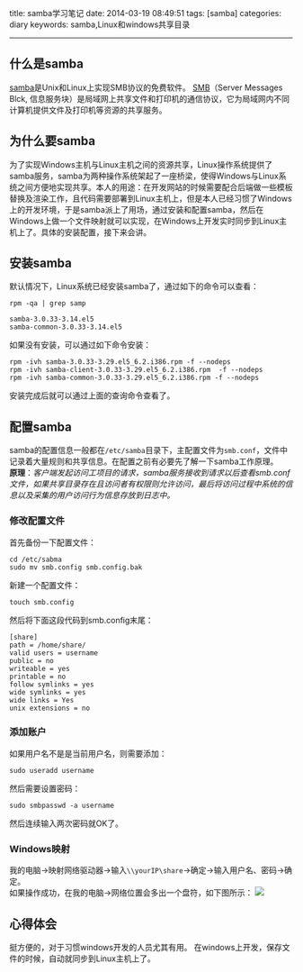 title: samba学习笔记
date: 2014-03-19 08:49:51
tags: [samba]
categories: diary
keywords: samba,Linux和windows共享目录

---

## 什么是samba

[samba](http://baike.baidu.com/link?url=fpCneip0_fVu6C1m7k9XFTiFilCi88C4ggR0Eya-ZA5kFsOCeizBnVke-cMze54G)是Unix和Linux上实现SMB协议的免费软件。
[SMB](http://baike.baidu.com/view/262410.htm)（Server Messages Blck, 信息服务块）是局域网上共享文件和打印机的通信协议，它为局域网内不同计算机提供文件及打印机等资源的共享服务。

## 为什么要samba
为了实现Windows主机与Linux主机之间的资源共享，Linux操作系统提供了samba服务，samba为两种操作系统架起了一座桥梁，使得Windows与Linux系统之间方便地实现共享。本人的用途：在开发网站的时候需要配合后端做一些模板替换及渲染工作，且代码需要部署到Linux主机上，但是本人已经习惯了Windows上的开发环境，于是samba派上了用场，通过安装和配置samba，然后在Windows上做一个文件映射就可以实现，在Windows上开发实时同步到Linux主机上了。具体的安装配置，接下来会讲。

## 安装samba
默认情况下，Linux系统已经安装samba了，通过如下的命令可以查看：
``` shell
rpm -qa | grep samp

samba-3.0.33-3.14.el5
samba-common-3.0.33-3.14.el5
```
如果没有安装，可以通过如下命令安装：
```shell
rpm -ivh samba-3.0.33-3.29.el5_6.2.i386.rpm -f --nodeps
rpm -ivh samba-client-3.0.33-3.29.el5_6.2.i386.rpm  -f --nodeps
rpm -ivh samba-common-3.0.33-3.29.el5_6.2.i386.rpm -f --nodeps
```
安装完成后就可以通过上面的查询命令查看了。

## 配置samba
samba的配置信息一般都在`/etc/samba`目录下，主配置文件为`smb.conf`，文件中记录着大量规则和共享信息。在配置之前有必要先了解一下samba工作原理。  
**原理**：*客户端发起访问工项目的请求，samba服务接收到请求以后查看smb.conf文件，如果共享目录存在且访问者有权限则允许访问，最后将访问过程中系统的信息以及采集的用户访问行为信息存放到日志中。*

### 修改配置文件
首先备份一下配置文件：
```shell
cd /etc/sabma
sudo mv smb.config smb.config.bak
```
新建一个配置文件：
```shell
touch smb.config
```
然后将下面这段代码到smb.config末尾：
```shell
[share]
path = /home/share/
valid users = username
public = no
writeable = yes
printable = no
follow symlinks = yes
wide symlinks = yes
wide links = Yes
unix extensions = no
```

### 添加账户
如果用户名不是是当前用户名，则需要添加：
```shell
sudo useradd username
```
然后需要设置密码：
```shell
sudo smbpasswd -a username
```
然后连续输入两次密码就OK了。

### Windows映射
我的电脑->映射网络驱动器->输入`\\yourIP\share`->确定->输入用户名、密码->确定。  
如果操作成功，在我的电脑->网络位置会多出一个盘符，如下图所示：
![](../blog/img/samba.jpg)

## 心得体会
挺方便的，对于习惯windows开发的人员尤其有用。
在windows上开发，保存文件的时候，自动就同步到Linux主机上了。